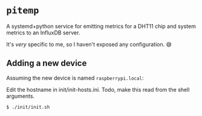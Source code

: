 # `pitemp`

A systemd+python service for emitting metrics for a DHT11 chip and system metrics to an InfluxDB server.

It's _very_ specific to me, so I haven't exposed any configuration. 😅

## Adding a new device

Assuming the new device is named `raspberrypi.local`:

Edit the hostname in init/init-hosts.ini. Todo, make this read from the shell arguments.

```sh
$ ./init/init.sh
```
